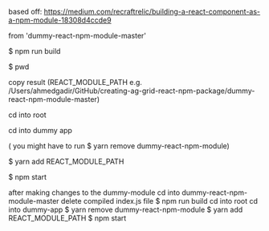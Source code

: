 based off: https://medium.com/recraftrelic/building-a-react-component-as-a-npm-module-18308d4ccde9


from 'dummy-react-npm-module-master'


$ npm run build


$ pwd


copy result (REACT_MODULE_PATH e.g. /Users/ahmedgadir/GitHub/creating-ag-grid-react-npm-package/dummy-react-npm-module-master)


cd into root


cd into dummy app

( you might have to run $ yarn remove dummy-react-npm-module)


$ yarn add REACT_MODULE_PATH


$ npm start





after making changes to the dummy-module
cd into dummy-react-npm-module-master
delete compiled index.js file
$ npm run build
cd into root
cd into dummy-app
$ yarn remove dummy-react-npm-module
$ yarn add REACT_MODULE_PATH
$ npm start

